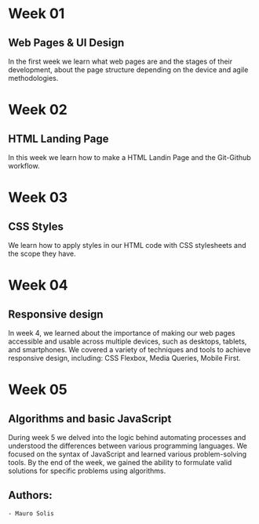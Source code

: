 # Week 01

## Web Pages & UI Design
In the first week we learn what web pages are and the stages of their development, about the page structure depending on the device and agile methodologies.

# Week 02

##  HTML Landing Page
In this week we learn how to make a HTML Landin Page and the Git-Github workflow.

# Week 03

##  CSS Styles
We learn how to apply styles in our HTML code with CSS stylesheets and the scope they have.

# Week 04

## Responsive design
In week 4, we learned about the importance of making our web pages accessible and usable across multiple devices, such as desktops, tablets, and smartphones. We covered a variety of techniques and tools to achieve responsive design, including: CSS Flexbox, Media Queries, Mobile First.

# Week 05

## Algorithms and basic JavaScript

During week 5 we delved into the logic behind automating processes and understood the differences between various programming languages. We focused on the syntax of JavaScript and learned various problem-solving tools. By the end of the week, we gained the ability to formulate valid solutions for specific problems using algorithms.

## Authors: 
    - Mauro Solis